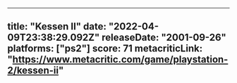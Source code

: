
---
title: "Kessen II"
date: "2022-04-09T23:38:29.092Z"
releaseDate: "2001-09-26"
platforms: ["ps2"]
score: 71
metacriticLink: "https://www.metacritic.com/game/playstation-2/kessen-ii"
---
